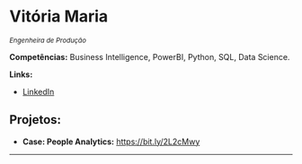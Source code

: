 
# Vitória Maria
<sub>*Engenheira de Produção* 


**Competências:** Business Intelligence, PowerBI, Python, SQL, Data Science.

**Links:**
* [LinkedIn](https://www.linkedin.com/in/vitoriamsj)

## Projetos:

* **Case: People Analytics:** https://bit.ly/2L2cMwy


---




